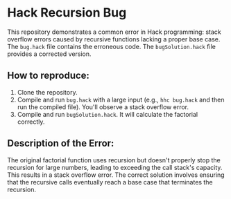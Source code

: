# Hack Recursion Bug
This repository demonstrates a common error in Hack programming: stack overflow errors caused by recursive functions lacking a proper base case.  The `bug.hack` file contains the erroneous code. The `bugSolution.hack` file provides a corrected version.

## How to reproduce:
1. Clone the repository.
2. Compile and run `bug.hack` with a large input (e.g., `hhc bug.hack` and then run the compiled file).  You'll observe a stack overflow error.
3. Compile and run `bugSolution.hack`. It will calculate the factorial correctly.

## Description of the Error:
The original factorial function uses recursion but doesn't properly stop the recursion for large numbers, leading to exceeding the call stack's capacity. This results in a stack overflow error.  The correct solution involves ensuring that the recursive calls eventually reach a base case that terminates the recursion.